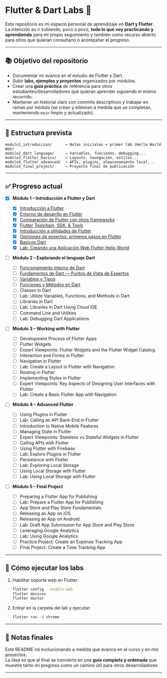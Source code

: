 # Flutter & Dart Labs 🚀

Este repositorio es mi espacio personal de aprendizaje en **Dart y Flutter**.  
La intención es ir subiendo, poco a poco, **todo lo que voy practicando y aprendiendo** para mi propio seguimiento y también como recurso abierto para otros que quieran consultarlo o acompañar el progreso.

---

## 📚 Objetivo del repositorio

- Documentar mi avance en el estudio de Flutter y Dart.
- Subir **labs, ejemplos y proyectos** organizados por módulos.
- Crear una **guía práctica** de referencia para otros estudiantes/desarrolladores que quieran aprender siguiendo el mismo recorrido.
- Mantener un historial claro con commits descriptivos y trabajar en ramas por módulo (se crean y eliminan a medida que se completan, manteniendo `main` limpio y actualizado).

---

## 📂 Estructura prevista

```
modulo1_introduccion/      → Notas iniciales + primer lab (Hello World Web)
modulo2_dart_language/     → Variables, funciones, debugging...
modulo3_flutter_basics/    → Layouts, navegación, estilos...
modulo4_flutter_advanced/  → APIs, plugins, almacenamiento local...
modulo5_final_project/     → Proyecto final de publicación
```

---

## ✅ Progreso actual

- [x] **Módulo 1 – Introducción a Flutter y Dart**

  - [x] [Introducción a Flutter](modulo1_introduccion/notas/1_Introduccion-a-Flutter.md)
  - [x] [Entorno de desarrllo en Flutter](modulo1_introduccion/notas/2_Entorno-desarrollo-Flutter.md)
  - [x] [Comparación de Flutter con otros frameworks](modulo1_introduccion/notas/3_Comparacion-flutter-otros-frameworks.md)
  - [x] [Flutter Toolchain, SDK, & Tools](modulo1_introduccion/notas/4_Toolchain-flutter-sdk-herramientas.md)
  - [x] [Introducción a utilidades de Flutter](modulo1_introduccion/notas/5_Utilidades-flutter.md)
  - [x] [Opiniones de expertos: primeros pasos en Flutter](modulo1_introduccion/notas/6_Opiniones-expertos-primeros-pasos-Flutter.md)
  - [x] [Basicos Dart](modulo1_introduccion/notas/7_Basicos-dart.md)
  - [x] [Lab: Creando una Aplicación Web Flutter Hello World](modulo1_introduccion/lab_hello_world_web)

- [ ] **Módulo 2 – Explorando el lenguaje Dart**

  - [ ] [Funcionamiento interno de Dart](module2_dart-languaje/notes/1_Internals_of_Dart.md)
  - [ ] [Fundamentos de Dart — Puntos de Vista de Expertos](module2_dart-languaje/notes/2_Expert_Viewpoints_Fundamentals_of_Dart.md)
  - [ ] [Variables y Tipos](module2_dart-languaje/notes/3_Variables_and_types.md)
  - [ ] [Funciones y Métodos en Dart](module2_dart-languaje/notes/4_Functions-methods-in-Dart.md)
  - [ ] Classes in Dart
  - [ ] Lab: Utilize Variables, Functions, and Methods in Dart
  - [ ] Libraries in Dart
  - [ ] Lab: Libraries in Dart Using Cloud IDE
  - [ ] Command Line and Utilities
  - [ ] Lab: Debugging Dart Applications

- [ ] **Módulo 3 – Working with Flutter**

  - [ ] Development Process of Flutter Apps
  - [ ] Flutter Widgets
  - [ ] Expert Viewpoints: Flutter Widgets and the Flutter Widget Catalog
  - [ ] Interaction and Forms in Flutter
  - [ ] Navigation in Flutter
  - [ ] Lab: Create a Layout in Flutter with Navigation
  - [ ] Routing in Flutter
  - [ ] Implementing Styles in Flutter
  - [ ] Expert Viewpoints: Key Aspects of Designing User Interfaces with Flutter
  - [ ] Lab: Create a Basic Flutter App with Navigation

- [ ] **Módulo 4 – Advanced Flutter**

  - [ ] Using Plugins in Flutter
  - [ ] Lab: Calling an API Back-End in Flutter
  - [ ] Introduction to Native Mobile Features
  - [ ] Managing State in Flutter
  - [ ] Expert Viewpoints: Stateless vs Stateful Widgets in Flutter
  - [ ] Calling APIs with Flutter
  - [ ] Using Flutter with Firebase
  - [ ] Lab: Explore Plugins in Flutter
  - [ ] Persistence with Flutter
  - [ ] Lab: Exploring Local Storage
  - [ ] Using Local Storage with Flutter
  - [ ] Lab: Using Local Storage with Flutter

- [ ] **Módulo 5 – Final Project**
  - [ ] Preparing a Flutter App for Publishing
  - [ ] Lab: Prepare a Flutter App for Publishing
  - [ ] App Store and Play Store Fundamentals
  - [ ] Releasing an App on iOS
  - [ ] Releasing an App on Android
  - [ ] Lab: Draft App Submission for App Store and Play Store
  - [ ] Leveraging Google Analytics
  - [ ] Lab: Using Google Analytics
  - [ ] Practice Project: Create an Expense Tracking App
  - [ ] Final Project: Create a Time Tracking App

---

## 🚀 Cómo ejecutar los labs

1. Habilitar soporte web en Flutter:
   ```bash
   flutter config --enable-web
   flutter devices
   flutter doctor
   ```
2. Entrar en la carpeta del lab y ejecutar:
   ```bash
   flutter run -d chrome
   ```

---

## 🔖 Notas finales

Este README irá evolucionando a medida que avance en el curso y en mis proyectos.  
La idea es que al final se convierta en una **guía completa y ordenada** que muestre tanto mi progreso como un camino útil para otros desarrolladores.

---
